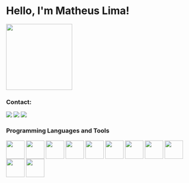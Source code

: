 # Hello, I'm Matheus Lima!

<a href="https://github.com/MathsLima">
    <img height="180em" src="https://github-readme-stats.vercel.app/api/top-langs/?username=MathsLima&layout=compact&theme=dark" />
</a>

### Contact:
<div> 
  <a href="https://linkedin.com/in/matheus-silva-de-lima" target="_blank"><img src="https://img.shields.io/badge/LinkedIn-0077B5?style=for-the-badge&logo=linkedin&logoColor=white" target="_blank"></a>
    <a href="https://matheuslimainterne.wixsite.com/matheuslima" target="_blank"><img src="https://img.shields.io/badge/website-000000?style=for-the-badge&logo=About.me&logoColor=white" target="_blank"></a>
    <a href="https://medium.com/@mathslima" target="_blank"><img src="https://img.shields.io/badge/Medium-12100E?style=for-the-badge&logo=medium&logoColor=white" target="_blank"></a>
</div>


### Programming Languages and Tools
<div> 
  <img align="center" height="50" width="50" src="https://cdn.jsdelivr.net/gh/devicons/devicon/icons/python/python-original-wordmark.svg">
  <img align="center" height="50" width="50" src="https://cdn.jsdelivr.net/gh/devicons/devicon/icons/java/java-original-wordmark.svg">
  <img align="center" height="50" width="50" src=img src="https://cdn.jsdelivr.net/gh/devicons/devicon@latest/icons/react/react-original-wordmark.svg">
  <img align="center" height="50" width="50" src=img src="https://cdn.jsdelivr.net/gh/devicons/devicon@latest/icons/typescript/typescript-original.svg">      
  <img align="center" height="50" width="50" src="https://cdn.jsdelivr.net/gh/devicons/devicon/icons/mysql/mysql-original-wordmark.svg">
  <img align="center" height="50" width="50" src="https://cdn.jsdelivr.net/gh/devicons/devicon@latest/icons/postgresql/postgresql-original.svg">
  <img align="center" height="50" width="50" src="https://cdn.jsdelivr.net/gh/devicons/devicon/icons/jupyter/jupyter-original-wordmark.svg">
  <img align="center" height="50" width="50" src="https://cdn.jsdelivr.net/gh/devicons/devicon@latest/icons/git/git-plain-wordmark.svg">
  <img align="center" height="50" width="50" src="https://devicon-website.vercel.app/api/pandas/original-wordmark.svg?color=%23FFFFFF"> 
  <img align="center" height="50" width="50" src=img src="https://cdn.jsdelivr.net/gh/devicons/devicon@latest/icons/fastapi/fastapi-original.svg">
  <img align="center" height="50" width="50" src="https://cdn.jsdelivr.net/gh/devicons/devicon@latest/icons/postman/postman-original.svg">
<div> 
